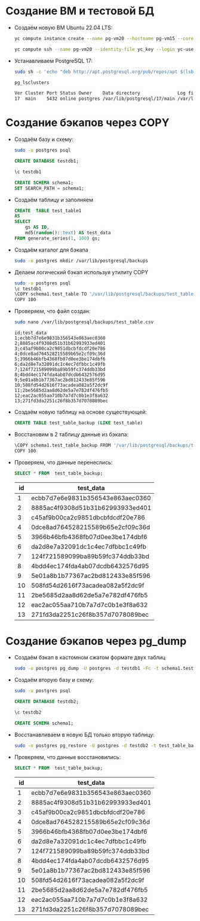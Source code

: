 # Создание ВМ и тестовой БД
- Создаём новую ВМ Ubuntu 22.04 LTS:
	```sh
	yc compute instance create --name pg-vm20 --hostname pg-vm15 --cores 2 --memory 4 --create-boot-disk size=10G,type=network-ssd,image-folder-id=standard-images,image-family=ubuntu-24-04-lts --network-interface subnet-name=otus-subnet,nat-ip-version=ipv4 --ssh-key yc_key.pub
	
	yc compute ssh --name pg-vm20 --identity-file yc_key --login yc-user
	```
	
- Устанавливаем PostgreSQL 17:
	```sh
	sudo sh -c 'echo "deb http://apt.postgresql.org/pub/repos/apt $(lsb_release -cs)-pgdg main" > /etc/apt/sources.list.d/pgdg.list' && curl -fsSL https://www.postgresql.org/media/keys/ACCC4CF8.asc | sudo gpg --dearmor -o /etc/apt/trusted.gpg.d/postgresql.gpg && sudo apt update && sudo apt upgrade -y && sudo apt -y install postgresql-17
	```
	
	```sh
	pg_lsclusters
	
	Ver Cluster Port Status Owner    Data directory              Log file
	17  main    5432 online postgres /var/lib/postgresql/17/main /var/log/postgresql/postgresql-17-main.log
	```
# Создание бэкапов через СOPY
- Создаём базу и схему:
	```sh
	sudo -u postgres psql
	```
	```sql
	CREATE DATABASE testdb1;
	```
	```sh
	\c testdb1
	```
	```sql
	CREATE SCHEMA schema1;
	SET SEARCH_PATH = schema1;
	```
- Создаём таблицу и заполняем
	```sql
	CREATE  TABLE test_table1
    AS
    SELECT 
        gs AS ID,
        md5(random()::text) AS test_data
    FROM generate_series(1, 100) gs;
	```

- Создаём каталог для бэкапа 
	```sh
	sudo -u postgres mkdir /var/lib/postgresql/backups
	```
- Делаем логический бэкап используя утилиту COPY
	```sh
	sudo -u postgres psql
	\c testdb1
	\COPY schema1.test_table TO '/var/lib/postgresql/backups/test_table.csv' CSV HEADER DELIMITER ';';
	COPY 100
	```
- Проверяем, что файл создан:
	```sh
	sudo nano /var/lib/postgresql/backups/test_table.csv
	```
	```
	id;test_data
	1;ecbb7d7e6e9831b356543e863aec0360
	2;8885ac4f9308d51b31b62993933ed401
	3;c45af9b00ca2c9851dbcbfdcdf20e786
	4;0dce8ad764528215589b65e2cf09c36d
	5;3966b46bfb4368fb07d0ee3be174dbf6
	6;da2d8e7a32091dc1c4ec7dfbbc1c49fb
	7;124f721589099ba89b59fc374ddb33bd
	8;4bdd4ec174fda4ab07dcdb6432576d95
	9;5e01a8b1b77367ac2bd812433e85f596
	10;508fd54d2616f73acadea082a5f2dc9f
	11;2be5685d2aa8d62de5a7e782df476fb5
	12;eac2ac055aa710b7a7d7c0b1e3f8a632
	13;271fd3da2251c26f8b357d7078089bec
	```
	
- Создаём новую таблицу на основе существующей:
	```sql
	CREATE TABLE test_table_backup (LIKE test_table)
	```
	
- Восстановим в 2 таблицу данные из бэкапа:
	```sh
	\COPY schema1.test_table_backup FROM '/var/lib/postgresql/backups/test_table.csv' CSV HEADER DELIMITER ';';
	COPY 100
	```
- Проверяем, что данные перенеслись:
	```sql
	SELECT * FROM  test_table_backup;
	```
	|id|test_data|
	|--|---------|
	|1|ecbb7d7e6e9831b356543e863aec0360|
	|2|8885ac4f9308d51b31b62993933ed401|
	|3|c45af9b00ca2c9851dbcbfdcdf20e786|
	|4|0dce8ad764528215589b65e2cf09c36d|
	|5|3966b46bfb4368fb07d0ee3be174dbf6|
	|6|da2d8e7a32091dc1c4ec7dfbbc1c49fb|
	|7|124f721589099ba89b59fc374ddb33bd|
	|8|4bdd4ec174fda4ab07dcdb6432576d95|
	|9|5e01a8b1b77367ac2bd812433e85f596|
	|10|508fd54d2616f73acadea082a5f2dc9f|
	|11|2be5685d2aa8d62de5a7e782df476fb5|
	|12|eac2ac055aa710b7a7d7c0b1e3f8a632|
	|13|271fd3da2251c26f8b357d7078089bec|
	
# Создание бэкапов через pg_dump
- Cоздаём бэкап в кастомном сжатом формате двух таблиц
	```sh
	sudo -u postgres pg_dump -U postgres -d testdb1 -Fc -t schema1.test_table -t schema1.test_table_backup -f /var/lib/postgresql/backups/tables_backup.dump	
	```
	
- Создаём вторую базу и схему:
	```sh
	sudo -u postgres psql
	```
	```sql
	CREATE DATABASE testdb2;
	```
	```sh
	\c testdb2
	```
	```sql
	CREATE SCHEMA schema1;
	```
	

	
- Восстанавливаем в новую БД только вторую таблицу:
	```sh
	sudo -u postgres pg_restore -U postgres -d testdb2 -t test_table_backup /var/lib/postgresql/backups/tables_backup.dump
	```
- Проверяем, что данные восстановились:	
	```sql
	SELECT * FROM  test_table_backup;
	```
	|id|test_data|
	|--|---------|
	|1|ecbb7d7e6e9831b356543e863aec0360|
	|2|8885ac4f9308d51b31b62993933ed401|
	|3|c45af9b00ca2c9851dbcbfdcdf20e786|
	|4|0dce8ad764528215589b65e2cf09c36d|
	|5|3966b46bfb4368fb07d0ee3be174dbf6|
	|6|da2d8e7a32091dc1c4ec7dfbbc1c49fb|
	|7|124f721589099ba89b59fc374ddb33bd|
	|8|4bdd4ec174fda4ab07dcdb6432576d95|
	|9|5e01a8b1b77367ac2bd812433e85f596|
	|10|508fd54d2616f73acadea082a5f2dc9f|
	|11|2be5685d2aa8d62de5a7e782df476fb5|
	|12|eac2ac055aa710b7a7d7c0b1e3f8a632|
	|13|271fd3da2251c26f8b357d7078089bec|
	

